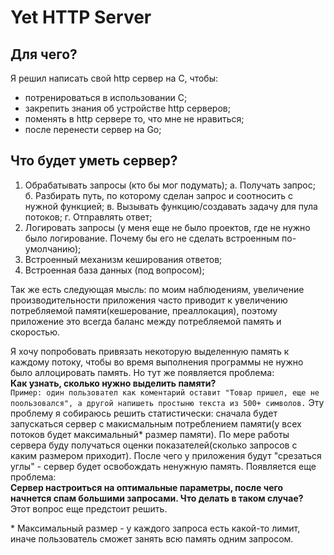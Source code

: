 
# Yet HTTP Server

## Для чего?
Я решил написать свой http сервер на С, чтобы:
 - потренироваться в использовании C;
 - закрепить знания об устройстве http серверов;
 - поменять в http сервере то, что мне не нравиться;
 - после перенести сервер на Go;


## Что будет уметь сервер?
 1. Обрабатывать запросы (кто бы мог подумать);
    а. Получать запрос;
    б. Разбирать путь, по которому сделан запрос и соотносить с нужной функцией;
    в. Вызывать функцию/создавать задачу для пула потоков;
    г. Отправлять ответ;
 2. Логировать запросы (у меня еще не было проектов, где не нужно было логирование. Почему бы его не сделать встроенным по-умолчанию);
 3. Встроенный механизм кеширования ответов;
 4. Встроенная база данных (под вопросом);

Так же есть следующая мысль: по моим наблюдениям, увеличение производительности приложения часто приводит к увеличению потребляемой памяти(кешерование, преаллокация), поэтому приложение это всегда баланс между потребляемой память и скоростью.

Я хочу попробовать привязать некоторую выделенную память к каждому потоку, чтобы во время выполнения программы не нужно было аллоцировать память. Но тут же появляется проблема: \
**Как узнать, сколько нужно выделить памяти?** \
    `Пример: один пользовател как коментарий оставит "Товар пришел, еще не поользовался", а другой напишеть простыню текста из 500+ символов.`
Эту проблему я собираюсь решить статистически: сначала будет запускаться сервер с макисмальным потреблением памяти(у всех потоков будет максимальный* размер памяти). По мере работы сервера буду получаться оценки показателей(сколько запросов с каким размером приходит). После чего у приложения будут "срезаться углы" - сервер будет освобождать ненужную память. Появляется еще проблема: \
**Сервер настроиться на оптимальные параметры, после чего начнется спам большими запросами. Что делать в таком случае?** \
Этот вопрос еще предстоит решить.

\* Максимальный размер - у каждого запроса есть какой-то лимит, иначе пользователь сможет занять всю память одним запросом.